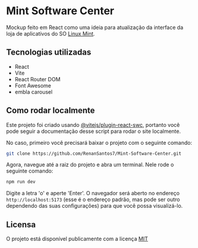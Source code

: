 
<!-- `![Print do Banner](./public/assets/print-banner.png)` 

[![Netlify Status](https://api.netlify.com/api/v1/badges/c35b940e-65e2-4ee5-bd21-2b82c7d97a72/deploy-status)](https://app.netlify.com/sites/ola-mundo-alura/deploys)-->

# Mint Software Center

Mockup feito em React como uma ideia para atualização da interface da loja de aplicativos do SO [Linux Mint](https://linuxmint.com/).

## Tecnologias utilizadas

- React 
- Vite
- React Router DOM
- Font Awesome
- embla carousel

<!-- ## Como acessar online

Ainda não fiz deploy do projeto. -->

## Como rodar localmente

Este projeto foi criado usando [@vitejs/plugin-react-swc](https://github.com/vitejs/vite-plugin-react-swc), portanto você pode seguir a documentação desse script para rodar o site localmente.

No caso, primeiro você precisará baixar o projeto com o seguinte comando:

```bash
git clone https://github.com/RenanSantos7/Mint-Software-Center.git
```

Agora, navegue até a raiz do projeto e abra um terminal. Nele rode o seguinte comando:

```bash
npm run dev
```

Digite a letra 'o' e aperte 'Enter'. O navegador será aberto no endereço `http://localhost:5173` (esse é o endereço padrão, mas pode ser outro dependendo das suas configurações) para que você possa visualizá-lo.

## Licensa

O projeto está disponível publicamente com a licença [MIT](./LICENSE)
